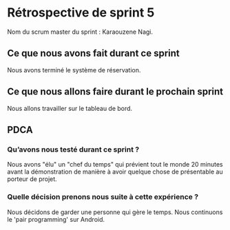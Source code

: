 # Rétrospective de sprint 5

Nom du scrum master du sprint : Karaouzene Nagi.

## Ce que nous avons fait durant ce sprint

Nous avons terminé le système de réservation.

## Ce que nous allons faire durant le prochain sprint

Nous allons travailler sur le tableau de bord.

## PDCA

### Qu’avons nous testé durant ce sprint ?

Nous avons "élu" un "chef du temps" qui prévient tout le monde 20 minutes avant la démonstration de manière à avoir quelque chose de présentable au porteur de projet.

### Quelle décision prenons nous suite à cette expérience ?

Nous décidons de garder une personne qui gère le temps.
Nous continuons le 'pair programming' sur Android.


